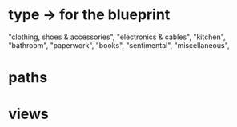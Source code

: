# type -> for the blueprint

"clothing, shoes & accessories",
"electronics & cables",
"kitchen",
"bathroom",
"paperwork",
"books",
"sentimental",
"miscellaneous",

# paths

# views
